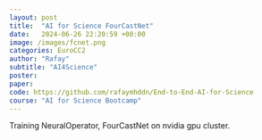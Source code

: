 ```yaml
---
layout: post
title:  "AI for Science FourCastNet"
date:   2024-06-26 22:20:59 +00:00
image: /images/fcnet.png
categories: EuroCC2
author: "Rafay"
subtitle: "AI4Science"
poster: 
paper:
code: https://github.com/rafaymhddn/End-to-End-AI-for-Science
course: "AI for Science Bootcamp"
---
```


Training NeuralOperator, FourCastNet on nvidia gpu cluster. 